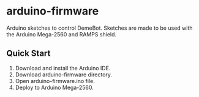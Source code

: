 # arduino-firmware
Arduino sketches to control DemeBot. Sketches are made to be used with the Arduino Mega-2560 and RAMPS shield.

## Quick Start

1. Download and install the Arduino IDE.
2. Download arduino-firmware directory.
3. Open arduino-firmware.ino file.
4. Deploy to Arduino Mega-2560.
